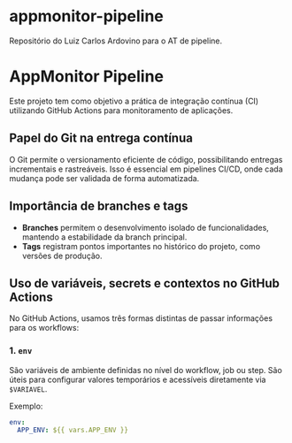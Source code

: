 # appmonitor-pipeline
Repositório do Luiz Carlos Ardovino para o AT de pipeline.


# AppMonitor Pipeline

Este projeto tem como objetivo a prática de integração contínua (CI) utilizando GitHub Actions para monitoramento de aplicações.

## Papel do Git na entrega contínua

O Git permite o versionamento eficiente de código, possibilitando entregas incrementais e rastreáveis. Isso é essencial em pipelines CI/CD, onde cada mudança pode ser validada de forma automatizada.

## Importância de branches e tags

- **Branches** permitem o desenvolvimento isolado de funcionalidades, mantendo a estabilidade da branch principal.
- **Tags** registram pontos importantes no histórico do projeto, como versões de produção.


## Uso de variáveis, secrets e contextos no GitHub Actions

No GitHub Actions, usamos três formas distintas de passar informações para os workflows:

### 1. `env`
São variáveis de ambiente definidas no nível do workflow, job ou step. São úteis para configurar valores temporários e acessíveis diretamente via `$VARIAVEL`.

Exemplo:
```yaml
env:
  APP_ENV: ${{ vars.APP_ENV }}
